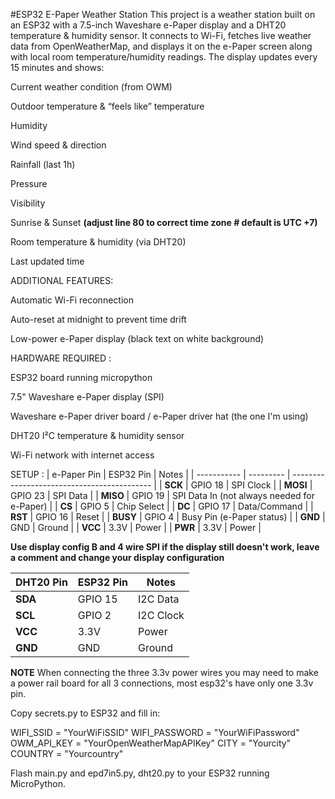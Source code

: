 #ESP32 E-Paper Weather Station
This project is a weather station built on an ESP32 with a 7.5-inch Waveshare e-Paper display and a DHT20 temperature & humidity sensor.
It connects to Wi-Fi, fetches live weather data from OpenWeatherMap, and displays it on the e-Paper screen along with local room temperature/humidity readings.
The display updates every 15 minutes and shows:

 Current weather condition (from OWM)

 Outdoor temperature & “feels like” temperature

 Humidity

 Wind speed & direction

 Rainfall (last 1h)

 Pressure

 Visibility

 Sunrise &  Sunset **(adjust line 80 to correct time zone # default is UTC +7)**

 Room temperature & humidity (via DHT20)

 Last updated time

ADDITIONAL FEATURES:

Automatic Wi-Fi reconnection

Auto-reset at midnight to prevent time drift

Low-power e-Paper display (black text on white background)

HARDWARE REQUIRED :

ESP32 board running micropython

7.5" Waveshare e-Paper display (SPI)

Waveshare e-Paper driver board / e-Paper driver hat (the one I'm using)

DHT20 I²C temperature & humidity sensor

Wi-Fi network with internet access

SETUP :
| e-Paper Pin | ESP32 Pin | Notes                                       |
| ----------- | --------- | ------------------------------------------- |
| **SCK**     | GPIO 18   | SPI Clock                                   |
| **MOSI**    | GPIO 23   | SPI Data                                    |
| **MISO**    | GPIO 19   | SPI Data In (not always needed for e-Paper) |
| **CS**      | GPIO 5    | Chip Select                                 |
| **DC**      | GPIO 17   | Data/Command                                |
| **RST**     | GPIO 16   | Reset                                       |
| **BUSY**    | GPIO 4    | Busy Pin (e-Paper status)                   |
| **GND**     | GND       | Ground                                      |
| **VCC**     | 3.3V      | Power                                       |
| **PWR**     | 3.3V      | Power                                       |

**Use display config B and 4 wire SPI if the display still doesn't work, leave a comment and change your display configuration**

| DHT20 Pin | ESP32 Pin | Notes     |
| --------- | --------- | --------- |
| **SDA**   | GPIO 15   | I2C Data  |
| **SCL**   | GPIO 2    | I2C Clock |
| **VCC**   | 3.3V      | Power     |
| **GND**   | GND       | Ground    |

**NOTE**
When connecting the three 3.3v power wires you may need to make a power rail board for all 3 connections, most esp32's have only one 3.3v pin.

Copy secrets.py to ESP32 and fill in:

WIFI_SSID = "YourWiFiSSID"
WIFI_PASSWORD = "YourWiFiPassword"
OWM_API_KEY = "YourOpenWeatherMapAPIKey"
CITY = "Yourcity"
COUNTRY = "Yourcountry"

Flash main.py and epd7in5.py, dht20.py to your ESP32 running MicroPython.
